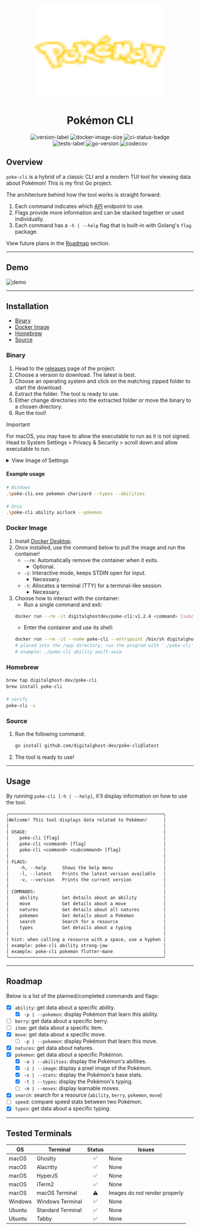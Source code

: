 <div align="center">
    <img height="250" width="350" src="pokemon.svg" alt="pokemon-logo"/>
    <h1>Pokémon CLI</h1>
    <img src="https://img.shields.io/github/v/release/digitalghost-dev/poke-cli?style=flat-square&logo=git&logoColor=FFCC00&label=Release%20Version&labelColor=EEE&color=FFCC00" alt="version-label">
    <img src="https://img.shields.io/docker/image-size/digitalghostdev/poke-cli/v1.2.4?arch=arm64&style=flat-square&logo=docker&logoColor=FFCC00&labelColor=EEE&color=FFCC00" alt="docker-image-size">
    <img src="https://img.shields.io/github/actions/workflow/status/digitalghost-dev/poke-cli/ci.yml?branch=main&style=flat-square&logo=github&logoColor=FFCC00&label=CI&labelColor=EEE&color=FFCC00" alt="ci-status-badge">
</div>
<div align="center">
    <img src="https://img.shields.io/github/actions/workflow/status/digitalghost-dev/poke-cli/go_test.yml?style=flat-square&logo=go&logoColor=00ADD8&label=Tests&labelColor=EEE&color=00ADD8" alt="tests-label">
    <img src="https://img.shields.io/github/go-mod/go-version/digitalghost-dev/poke-cli?style=flat-square&logo=Go&labelColor=EEE&color=00ADD8" alt="go-version"/>
    <img src="https://img.shields.io/codecov/c/github/digitalghost-dev/poke-cli?token=05GBSAOQIT&style=flat-square&logo=codecov&logoColor=00ADD8&labelColor=EEE&color=00ADD8" alt="codecov"/>
</div>

## Overview
`poke-cli` is a hybrid of a classic CLI and a modern TUI tool for viewing data about Pokémon! This is my first Go project.

The architecture behind how the tool works is straight forward:
1. Each command indicates which [API](https://pokeapi.co/) endpoint to use.
2. Flags provide more information and can be stacked together or used individually.
3. Each command has a `-h | --help` flag that is built-in with Golang's `flag` package.

View future plans in the [Roadmap](#roadmap) section.

---
## Demo
![demo](https://poke-cli-s3-bucket.s3.us-west-2.amazonaws.com/demo-v1.2.1.gif)

---
## Installation

* [Binary](#binary)
* [Docker Image](#docker-image)
* [Homebrew](#homebrew)
* [Source](#source)

### Binary

1. Head to the [releases](https://github.com/digitalghost-dev/poke-cli/releases) page of the project.
2. Choose a version to download. The latest is best.
3. Choose an operating system and click on the matching zipped folder to start the download.
4. Extract the folder. The tool is ready to use.
5. Either change directories into the extracted folder or move the binary to a chosen directory.
6. Run the tool!

> [!IMPORTANT]
> For macOS, you may have to allow the executable to run as it is not signed. Head to System Settings > Privacy & Security > scroll down and allow executable to run.

<details>

<summary>View Image of Settings</summary>

![settings](https://poke-cli-s3-bucket.s3.us-west-2.amazonaws.com/macos_privacy_settings.png)

</details>


 #### Example usage
  ```bash
  # Windows
  .\poke-cli.exe pokemon charizard --types --abilities
   
  # Unix
  .\poke-cli ability airlock --pokemon
  ```

### Docker Image

1. Install [Docker Desktop](https://www.docker.com/products/docker-desktop/).
2. Once installed, use the command below to pull the image and run the container!
   * `--rm`: Automatically remove the container when it exits. 
     * Optional.
   * `-i`: Interactive mode, keeps STDIN open for input.
     * Necessary.
   * `-t`: Allocates a terminal (TTY) for a terminal-like session.
     * Necessary.
3. Choose how to interact with the container:
   * Run a single command and exit:
    ```bash
    docker run --rm -it digitalghostdev/poke-cli:v1.2.4 <command> [subcommand] flag]
    ```
   * Enter the container and use its shell:
    ```bash
    docker run --rm -it --name poke-cli --entrypoint /bin/sh digitalghostdev/poke-cli:v1.2.4 -c "cd /app && exec sh"
   # placed into the /app directory, run the program with './poke-cli'
   # example: ./poke-cli ability swift-swim
    ```
   
### Homebrew
```bash
brew tap digitalghost-dev/poke-cli
brew install poke-cli

# verify
poke-cli -v
```

### Source

1. Run the following command:
   ```bash
   go install github.com/digitalghost-dev/poke-cli@latest
   ```
2. The tool is ready to use!

---
## Usage
By running `poke-cli [-h | --help]`, it'll display information on how to use the tool. 
```
╭──────────────────────────────────────────────────────────╮
│Welcome! This tool displays data related to Pokémon!      │
│                                                          │
│ USAGE:                                                   │
│    poke-cli [flag]                                       │
│    poke-cli <command> [flag]                             │
│    poke-cli <command> <subcommand> [flag]                │
│                                                          │
│ FLAGS:                                                   │
│    -h, --help      Shows the help menu                   │
│    -l, --latest    Prints the latest version available   │
│    -v, --version   Prints the current version            │
│                                                          │
│ COMMANDS:                                                │
│    ability         Get details about an ability          │
│    move            Get details about a move              │
│    natures         Get details about all natures         │
│    pokemon         Get details about a Pokémon           │
│    search          Search for a resource                 │
│    types           Get details about a typing            │
│                                                          │
│ hint: when calling a resource with a space, use a hyphen │
│ example: poke-cli ability strong-jaw                     │
│ example: poke-cli pokemon flutter-mane                   │
╰──────────────────────────────────────────────────────────╯
```

---

## Roadmap
Below is a list of the planned/completed commands and flags:

- [x] `ability`: get data about a specific ability.
    - [x] `-p | --pokemon`: display Pokémon that learn this ability.
- [ ] `berry`: get data about a specific berry.
- [ ] `item`: get data about a specific item.
- [x] `move`: get data about a specific move.
    - [ ] `-p | --pokemon`: display Pokémon that learn this move.
- [x] `natures`: get data about natures.
- [x] `pokemon`: get data about a specific Pokémon.
    - [x] `-a | --abilities`: display the Pokémon's abilities.
    - [x] `-i | --image`: display a pixel image of the Pokémon.
    - [x] `-s | --stats`: display the Pokémon's base stats.
    - [x] `-t | --types`: display the Pokémon's typing.
    - [ ] `-m | --moves`: display learnable moves.
- [x] `search`: search for a resource (`ability`, `berry`, `pokemon`, `move`)
- [ ] `speed`: compare speed stats between two Pokémon.
- [x] `types`: get data about a specific typing.

---
## Tested Terminals
| OS      | Terminal          | Status | Issues                        |
|---------|-------------------|:------:|-------------------------------|
| macOS   | Ghostty           |   ✅    | None                          | 
| macOS   | Alacritty         |   ✅    | None                          |
| macOS   | HyperJS           |   ✅    | None                          |
| macOS   | iTerm2            |   ✅    | None                          |
| macOS   | macOS Terminal    |   ⚠️   | Images do not render properly |
| Windows | Windows Terminal  |   ✅    | None                          |
| Ubuntu  | Standard Terminal |   ✅    | None                          |
| Ubuntu  | Tabby             |   ✅    | None                          |